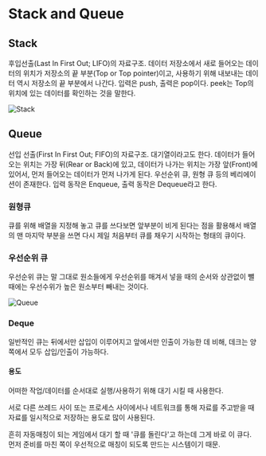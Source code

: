 # Stack and Queue

## Stack

후입선출(Last In First Out; LIFO)의 자료구조. 데이터 저장소에서 새로 들어오는 데이터의 위치가 저장소의 끝 부분(Top or Top pointer)이고, 사용하기 위해 내보내는 데이터 역시 저장소의 끝 부분에서 나간다. 입력은 push, 출력은 pop이다. peek는 Top의 위치에 있는 데이터를 확인하는 것을 말한다.



![Stack](https://upload.wikimedia.org/wikipedia/commons/2/29/Data_stack.svg)



## Queue

선입 선출(First In First Out; FIFO)의 자료구조. 대기열이라고도 한다. 데이터가 들어오는 위치는 가장 뒤(Rear or Back)에 있고, 데이터가 나가는 위치는 가장 앞(Front)에 있어서, 먼저 들어오는 데이터가 먼저 나가게 된다. 우선순위 큐, 원형 큐 등의 베리에이션이 존재한다. 입력 동작은 Enqueue, 출력 동작은 Dequeue라고 한다.

### 원형큐

큐를 위해 배열을 지정해 놓고 큐를 쓰다보면 앞부분이 비게 된다는 점을 활용해서 배열의 맨 마지막 부분을 쓰면 다시 제일 처음부터 큐를 채우기 시작하는 형태의 큐이다.

### 우선순위 큐

우선순위 큐는 말 그대로 원소들에게 우선순위를 매겨서 넣을 때의 순서와 상관없이 뺄 때에는 우선수위가 높은 원소부터 빼내는 것이다.

![Queue](https://cdn.namuwikiusercontent.com/s/b7785ff70f623fedbcae126015a3ae0a18b2f3a785bdd691d803aad2b10aee91f7b3fc438aadd3676cb84b9608ac18c4ce4dcc9a35eed34a61a2ffffff9b56ebee2036854043a6b0be698267d163bdba?e=1524404764&k=fv9CyTCQkhMuzb83W0pFEw)

### Deque

일반적인 큐는 뒤에서만 삽입이 이루어지고 앞에서만 인출이 가능한 데 비해, 데크는 양쪽에서 모두 삽입/인출이 가능하다.

#### 용도

어떠한 작업/데이터를 순서대로 실행/사용하기 위해 대기 시킬 때 사용한다.

서로 다른 쓰레드 사이 또는 프로세스 사이에서나 네트워크를 통해 자료를 주고받을 때 자료를 일시적으로 저장하는 용도로 많이 사용된다.

흔히 자동매칭이 되는 게임에서 대기 할 때 '큐를 돌린다'고 하는데 그게 바로 이 큐다. 먼저 준비를 마친 쪽이 우선적으로 매칭이 되도록 만드는 시스템이기 때문. 



